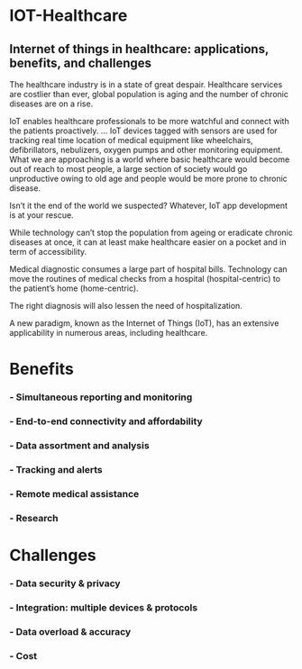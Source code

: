 # IOT-Healthcare

## Internet of things in healthcare: applications, benefits, and challenges 
The healthcare industry is in a state of great despair. Healthcare services are costlier than ever, global population is aging and the number of chronic diseases are on a rise.

IoT enables healthcare professionals to be more watchful and connect with the patients proactively. ... IoT devices tagged with sensors are used for tracking real time location of medical equipment like wheelchairs, defibrillators, nebulizers, oxygen pumps and other monitoring equipment.
What we are approaching is a world where basic healthcare would become out of reach to most people, a large section of society would go unproductive owing to old age and people would be more prone to chronic disease.

Isn’t it the end of the world we suspected? Whatever, IoT app development is at your rescue.

While technology can’t stop the population from ageing or eradicate chronic diseases at once, it can at least make healthcare easier on a pocket and in term of accessibility.

Medical diagnostic consumes a large part of hospital bills. Technology can move the routines of medical checks from a hospital (hospital-centric) to the patient’s home (home-centric).

The right diagnosis will also lessen the need of hospitalization.

A new paradigm, known as the Internet of Things (IoT), has an extensive applicability in numerous areas, including healthcare.

# Benefits
### - Simultaneous reporting and monitoring
### - End-to-end connectivity and affordability
### - Data assortment and analysis
### - Tracking and alerts
### - Remote medical assistance
### - Research

# Challenges
### - Data security & privacy
### - Integration: multiple devices & protocols
### - Data overload & accuracy
### - Cost

